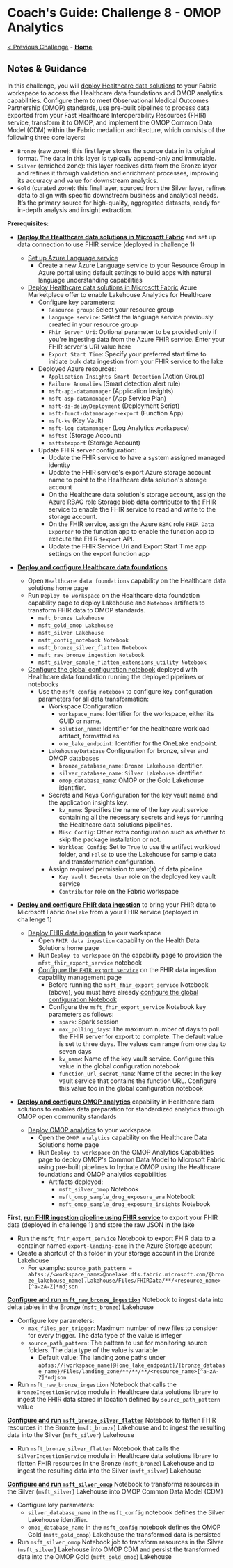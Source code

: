 # Coach's Guide: Challenge 8 - OMOP Analytics

[< Previous Challenge](./Solution07.md) - **[Home](./README.md)**

## Notes & Guidance

In this challenge, you will [deploy Healthcare data solutions](https://learn.microsoft.com/en-us/industry/healthcare/healthcare-data-solutions/deploy) to your Fabric workspace to access the Healthcare data foundations and OMOP analytics capabilities. Configure them to meet Observational Medical Outcomes Partnership (OMOP) standards, use pre-built pipelines to process data exported from your Fast Healthcare Interoperability Resources (FHIR) service, transform it to OMOP, and implement the OMOP Common Data Model (CDM) within the Fabric medallion architecture, which consists of the following three core layers:
- `Bronze` (raw zone): this first layer stores the source data in its original format. The data in this layer is typically append-only and immutable.
- `Silver` (enriched zone): this layer receives data from the Bronze layer and refines it through validation and enrichment processes, improving its accuracy and value for downstream analytics.
- `Gold` (curated zone): this final layer, sourced from the Silver layer, refines data to align with specific downstream business and analytical needs.  It’s the primary source for high-quality, aggregated datasets, ready for in-depth analysis and insight extraction.

**Prerequisites:**

- **[Deploy the Healthcare data solutions in Microsoft Fabric](https://learn.microsoft.com/en-us/industry/healthcare/healthcare-data-solutions/deploy#use-fhir-service)** and set up data connection to use FHIR service (deployed in challenge 1)
  - [Set up Azure Language service](https://learn.microsoft.com/en-us/industry/healthcare/healthcare-data-solutions/deploy?toc=%2Findustry%2Fhealthcare%2Ftoc.json&bc=%2Findustry%2Fbreadcrumb%2Ftoc.json#set-up-azure-language-service)
    - Create a new Azure Language service to your Resource Group in Azure portal using default settings to build apps with natural language understanding capabilities
  - [Deploy Healthcare data solutions in Microsoft Fabric](https://learn.microsoft.com/en-us/industry/healthcare/healthcare-data-solutions/deploy?toc=%2Findustry%2Fhealthcare%2Ftoc.json&bc=%2Findustry%2Fbreadcrumb%2Ftoc.json#deploy-azure-marketplace-offer) Azure Marketplace offer to enable Lakehouse Analytics for Healthcare
    - Configure key parameters:
      - `Resource group`: Select your resource group
      - `Language service`: Select the language service previously created in your resource group
      - `Fhir Server Uri`: Optional parameter to be provided only if you're ingesting data from the Azure FHIR service. Enter your FHIR server's URI value here
      - `Export Start Time`: Specify your preferred start time to initiate bulk data ingestion from your FHIR service to the lake
    - Deployed Azure resources:
      - `Application Insights Smart Detection` (Action Group)
      - `Failure Anomalies` (Smart detection alert rule)
      - `msft-api-datamanager` (Application Insights)
      - `msft-asp-datamanager` (App Service Plan)
      - `msft-ds-delayDeployment` (Deployment Script)
      - `msft-funct-datamanager-export` (Function App)
      - `msft-kv` (Key Vault)
      - `msft-log datamanager` (Log Analytics workspace)
      - `msftst` (Storage Account)
      - `msftstexport` (Storage Account)
    - Update FHIR server configuration:
      - Update the FHIR service to have a system assigned managed identity
      - Update the FHIR service's export Azure storage account name to point to the Healthcare data solution's storage account 
      - On the Healthcare data solution's storage account, assign the Azure RBAC role Storage blob data contributor to the FHIR service to enable the FHIR service to read and write to the storage account.
      - On the FHIR service, assign the Azure `RBAC` role `FHIR Data Exporter` to the function app to enable the function app to execute the FHIR `$export` API.
      - Update the FHIR Service Uri and Export Start Time app settings on the export function app

- **[Deploy and configure Healthcare data foundations](https://learn.microsoft.com/en-us/industry/healthcare/healthcare-data-solutions/healthcare-data-foundations-configure)**
  - Open `Healthcare data foundations` capability on the Healthcare data solutions home page
  - Run `Deploy to workspace` on the Healthcare data foundation capability page to deploy Lakehouse and `Notebook` artifacts to transform FHIR data to OMOP standards.
    - `msft_bronze Lakehouse`
    - `msft_gold_omop Lakehouse`
    - `msft_silver Lakehouse`
    - `msft_config_notebook Notebook`
    - `msft_bronze_silver_flatten Notebook`
    - `msft_raw_bronze_ingestion Notebook`
    - `msft_silver_sample_flatten_extensions_utility Notebook`
  - [Configure the global configuration notebook](https://learn.microsoft.com/en-us/industry/healthcare/healthcare-data-solutions/healthcare-data-foundations-configure#configure-the-global-configuration-notebook) deployed with Healthcare data foundation running the deployed pipelines or notebooks  
    - Use the `msft_config_notebook` to configure key configuration parameters for all data transformation:
        - Workspace Configuration
          - `workspace_name`: Identifier for the workspace, either its GUID or name.
          - `solution_name`: Identifier for the healthcare workload artifact, formatted as
          - `one_lake_endpoint`: Identifier for the OneLake endpoint.
        - `Lakehouse/Database` Configuration for bronze, silver and OMOP databases
          - `bronze_database_name`: `Bronze Lakehouse` identifier.
          - `silver_database_name`: `Silver Lakehouse` identifier.
          - `omop_database_name`: OMOP or the Gold Lakehouse identifier.
        - Secrets and Keys Configuration for the key vault name and the application insights key.
          - `kv_name`: Specifies the name of the key vault service containing all the necessary secrets and keys for running the Healthcare data solutions pipelines.
          - `Misc Config`: Other extra configuration such as whether to skip the package installation or not.
          - `Workload Config`: Set to `True` to use the artifact workload folder, and `False` to use the Lakehouse for sample data and transformation configuration.
        - Assign required permission to user(s) of data pipeline
          - `Key Vault Secrets User` role on the deployed key vault service
          - `Contributor` role on the Fabric workspace
  
- **[Deploy and configure FHIR data ingestion](https://learn.microsoft.com/en-us/industry/healthcare/healthcare-data-solutions/fhir-data-ingestion-configure)** to bring your FHIR data to Microsoft Fabric `OneLake` from a your FHIR service (deployed in challenge 1)
  - [Deploy FHIR data ingestion](https://learn.microsoft.com/en-us/industry/healthcare/healthcare-data-solutions/fhir-data-ingestion-configure#deploy-fhir-data-ingestion) to your workspace
    - Open `FHIR data ingestion` capability on the Health Data Solutions home page
    - Run `Deploy to workspace` on the capability page to provision the `mfst_fhir_export_service` notebook
    - [Configure the `FHIR export service`](https://learn.microsoft.com/en-us/industry/healthcare/healthcare-data-solutions/fhir-data-ingestion-configure#configure-the-fhir-export-service) on the FHIR data ingestion capability management page
      - Before running the `msft_fhir_export_service` Notebook (above), you must have already [configure the global configuration Notebook](https://learn.microsoft.com/en-us/industry/healthcare/healthcare-data-solutions/healthcare-data-foundations-configure#configure-the-global-configuration-notebook)
      - Configure the `msft_fhir_export_service` Notebook key parameters as follows:
        - `spark`: Spark session
        - `max_polling_days`: The maximum number of days to poll the FHIR server for export to complete. The default value is set to three days. The values can range from one day to seven days
        - `kv_name`: Name of the key vault service. Configure this value in the global configuration notebook
        - `function_url_secret_name`: Name of the secret in the key vault service that contains the function URL. Configure this value too in the global configuration notebook

- **[Deploy and configure OMOP analytics](https://learn.microsoft.com/en-us/industry/healthcare/healthcare-data-solutions/omop-analytics-configure)** capability in Healthcare data solutions to enables data preparation for standardized analytics through OMOP open community standards
  - [Deploy OMOP analytics](https://learn.microsoft.com/en-us/industry/healthcare/healthcare-data-solutions/omop-analytics-configure#deploy-omop-analytics) to your workspace
    - Open the `OMOP analytics` capability on the Healthcare Data Solutions home page
    - Run `Deploy to workspace` on the OMOP Analytics Capabilities page to deploy OMOP's Common Data Model to Microsoft Fabric using pre-built pipelines to hydrate OMOP using the Healthcare foundations and OMOP analytics capabilities
      - Artifacts deployed:
        - `msft_silver_omop` Notebook
        - `msft_omop_sample_drug_exposure_era` Notebook
        - `msft_omop_sample_drug_exposure_insights` Notebook

**First, [run FHIR ingestion pipeline using FHIR service](https://learn.microsoft.com/en-us/industry/healthcare/healthcare-data-solutions/fhir-data-ingestion-configure#use-fhir-service)** to export your FHIR data (deployed in challenge 1) and store the raw JSON in the lake
  - Run the `msft_fhir_export_service` Notebook to export FHIR data to a container named `export-landing-zone` in the Azure Storage account
  - Create a shortcut of this folder in your storage account in the Bronze Lakehouse
    - For example:
        `source_path_pattern = abfss://<workspace_name>@onelake.dfs.fabric.microsoft.com/{bronze_lakehouse_name}.Lakehouse/Files/FHIRData/**/<resource_name>[^a-zA-Z]*ndjson`

**[Configure and run `msft_raw_bronze_ingestion`](https://learn.microsoft.com/en-us/industry/healthcare/healthcare-data-solutions/healthcare-data-foundations-configure#healthcare_msft_raw_bronze_ingestion)** Notebook to ingest data into delta tables in the Bronze (`msft_bronze`) Lakehouse
  - Configure key parameters:
    - `max_files_per_trigger`: Maximum number of new files to consider for every trigger. The data type of the value is integer
    - `source_path_pattern`: The pattern to use for monitoring source folders. The data type of the value is variable
      - Default value: The landing zone paths under `abfss://{workspace_name}@{one_lake_endpoint}/{bronze_database_name}/Files/landing_zone/**/**/**/<resource_name>[^a-zA-Z]*ndjson`
  - Run `msft_raw_bronze_ingestion` Notebook that calls the  `BronzeIngestionService` module in Healthcare data solutions library to ingest the FHIR data stored in location defined by `source_path_pattern` value

**[Configure and run `msft_bronze_silver_flatten`](https://learn.microsoft.com/en-us/industry/healthcare/healthcare-data-solutions/healthcare-data-foundations-configure#healthcare_msft_bronze_silver_flatten)** Notebook to flatten FHIR resources in the Bronze (`msft_bronze`) Lakehouse and to ingest the resulting data into the Silver (`msft_silver`) Lakehouse
  - Run `msft_bronze_silver_flatten` Notebook that calls the  `SilverIngestionService` module in Healthcare data solutions library to flatten FHIR resources in the Bronze (`msft_bronze`) Lakehouse and to ingest the resulting data into the Silver (`msft_silver`) Lakehouse
 
**[Configure and run `msft_silver_omop`](https://learn.microsoft.com/en-us/industry/healthcare/healthcare-data-solutions/omop-analytics-configure?toc=%2Findustry%2Fhealthcare%2Ftoc.json&amp%3Bbc=%2Findustry%2Fbreadcrumb%2Ftoc.json#configure-the-omop-silver-notebook)** Notebook to transforms resources in the Silver (`msft_silver`) Lakehouse into OMOP Common Data Model (CDM)
  - Configure key parameters:
    - `silver_database_name` in the `msft_config` notebook defines the Silver Lakehouse identifier. 
    - `omop_database_name` in the `msft_config` notebook defines the OMOP Gold (`msft_gold_omop`) Lakehouse the transformed data is persisted
  - Run `msft_silver_omop` Notebook job to transform resources in the Silver (`msft_silver`) Lakehouse into OMOP CDM and persist the transformed data into the OMOP Gold (`msft_gold_omop`) Lakehouse 





